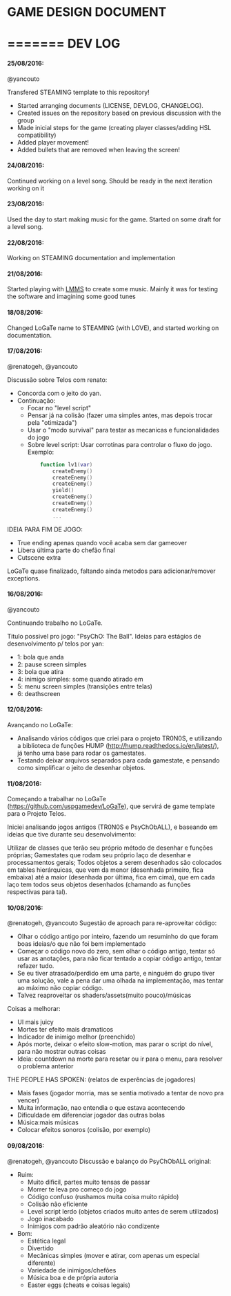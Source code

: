GAME DESIGN DOCUMENT
====================

=======
DEV LOG
=======

#### 25/08/2016:
@yancouto

Transfered STEAMING template to this repository!
 - Started arranging documents (LICENSE, DEVLOG, CHANGELOG).
 - Created issues on the repository based on previous discussion with the group
 - Made inicial steps for the game (creating player classes/adding HSL compatibility)
 - Added player movement!
 - Added bullets that are removed when leaving the screen!

#### 24/08/2016:

Continued working on a level song. Should be ready in the next iteration working on it

#### 23/08/2016:

Used the day to start making music for the game. Started on some draft for a level song.

#### 22/08/2016:

Working on STEAMING documentation and implementation

#### 21/08/2016:

Started playing with [LMMS](https://lmms.io/) to create some music. Mainly it was for testing the software and imagining some good tunes

#### 18/08/2016:

Changed LoGaTe name to STEAMING (with LOVE), and started working on documentation.

#### 17/08/2016:
@renatogeh, @yancouto

Discussão sobre Telos com renato:
- Concorda com o jeito do yan.
- Continuação:
    - Focar no "level script"
    - Pensar já na colisão (fazer uma simples antes, mas depois trocar pela "otimizada")
    - Usar o "modo survival" para testar as mecanicas e funcionalidades do jogo
    - Sobre level script: Usar corrotinas para controlar o fluxo do jogo. Exemplo:
        ```lua
            function lv1(var)
                createEnemy()
                createEnemy()
                createEnemy()
                yield()
                createEnemy()   
                createEnemy()
                createEnemy()
                ...
        ```

IDEIA PARA FIM DE JOGO:
 - True ending apenas quando você acaba sem dar gameover
 - Libera última parte do chefão final
 - Cutscene extra

LoGaTe quase finalizado, faltando ainda metodos para adicionar/remover exceptions.

#### 16/08/2016:
@yancouto

Continuando trabalho no LoGaTe.

Titulo possivel pro jogo: "PsyChO: The Ball".
Ideias para estágios de desenvolvimento p/ telos por yan:

- 1: bola que anda
- 2: pause screen simples
- 3: bola que atira
- 4: inimigo simples: some quando atirado em
- 5: menu screen simples (transições entre telas)
- 6: deathscreen

#### 12/08/2016:

Avançando no LoGaTe:
- Analisando vários códigos que criei para o projeto TR0N0S, e utilizando a biblioteca de funções HUMP (http://hump.readthedocs.io/en/latest/),
já tenho uma base para rodar os gamestates.
- Testando deixar arquivos separados para cada gamestate, e pensando como simplificar o jeito de desenhar objetos.

#### 11/08/2016:

Começando a trabalhar no LoGaTe (https://github.com/uspgamedev/LoGaTe), que servirá de game template para o Projeto Telos.

Iniciei analisando jogos antigos (TR0N0S e PsyChObALL), e baseando em ideias que tive durante seu desenvolvimento:

Utilizar de classes que terão seu próprio método de desenhar e funções próprias;
Gamestates que rodam seu próprio laço de desenhar e processamentos gerais;
Todos objetos a serem desenhados são colocados em tables hierárquicas, que vem da menor (desenhada primeiro, fica embaixa) até a maior (desenhada por última, fica em cima), que em cada laço tem todos seus objetos desenhados (chamando as funções respectivas para tal).

#### 10/08/2016:
@renatogeh, @yancouto
Sugestão de aproach para re-aproveitar código:
- Olhar o código antigo por inteiro, fazendo um resuminho do que foram boas ideias/o que não foi bem implementado
- Começar o código novo do zero, sem olhar o código antigo, tentar só usar as anotações, para não ficar tentado a copiar código antigo, tentar refazer tudo.
- Se eu tiver atrasado/perdido em uma parte, e ninguém do grupo tiver uma solução, vale a pena dar uma olhada na implementação, mas tentar ao máximo não copiar código.
- Talvez reaproveitar os shaders/assets(muito pouco)/músicas

Coisas a melhorar:
- UI mais juicy
- Mortes ter efeito mais dramaticos
- Indicador de inimigo melhor (preenchido)
- Após morte, deixar o efeito slow-motion, mas parar o script do nível, para não mostrar outras coisas
- Ideia: countdown na morte para resetar ou ir para o menu, para resolver o problema anterior

THE PEOPLE HAS SPOKEN:
(relatos de experências de jogadores)

- Mais fases (jogador morria, mas se sentia motivado a tentar de novo pra vencer)
- Muita informação, nao entendia o que estava acontecendo
- Dificuldade em diferenciar jogador das outras bolas
- Música:mais músicas
- Colocar efeitos sonoros (colisão, por exemplo)

#### 09/08/2016:
@renatogeh, @yancouto
Discussão e balanço do PsyChObALL original:
- Ruim:
    - Muito dificil, partes muito tensas de passar
    - Morrer te leva pro começo do jogo
    - Código confuso (rushamos muita coisa muito rápido)
    - Colisão não eficiente
    - Level script lerdo (objetos criados muito antes de serem utilizados)
    - Jogo inacabado
    - Inimigos com padrão aleatório não condizente
- Bom:
    - Estética legal
    - Divertido
    - Mecânicas simples (mover e atirar, com apenas um especial diferente)
    - Variedade de inimigos/chefões
    - Música boa e de própria autoria
    - Easter eggs (cheats e coisas legais)
